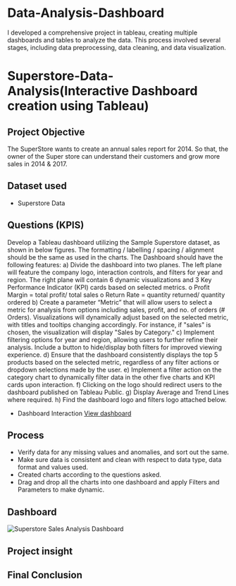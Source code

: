 # Data-Analysis-Dashboard
I developed a comprehensive project in tableau, creating multiple dashboards and tables  to analyze the data. This process involved several stages, including data preprocessing, data cleaning, and data visualization.

# Superstore-Data-Analysis(Interactive Dashboard creation using Tableau)
## Project Objective
The SuperStore wants to create an annual sales report for 2014. So that, the owner of the Super store can understand their customers and grow more sales in 2014 & 2017.
## Dataset used
- Superstore Data <a herf="https://github.com/deepuhacker/Data-Analyst-Dashboard/blob/main/sample_-_superstore.xls"> </a>
## Questions (KPIS)
Develop a Tableau dashboard utilizing the Sample Superstore dataset, as shown in below figures. The formatting / labelling / spacing / alignment should be the same as used in the charts. The Dashboard should have the following features:
a)	Divide the dashboard into two planes. The left plane will feature the company logo, interaction controls, and filters for year and region. The right plane will contain 6 dynamic visualizations and 3 Key Performance Indicator (KPI) cards based on selected metrics.
o	Profit Margin = total profit/ total sales
o	Return Rate = quantity returned/ quantity ordered
b)	Create a parameter “Metric” that will allow users to select a metric for analysis from options including sales, profit, and no. of orders (# Orders). Visualizations will dynamically adjust based on the selected metric, with titles and tooltips changing accordingly. For instance, if "sales" is chosen, the visualization will display "Sales by Category."
c)	Implement filtering options for year and region, allowing users to further refine their analysis. Include a button to hide/display both filters for improved viewing experience.
d)	Ensure that the dashboard consistently displays the top 5 products based on the selected metric, regardless of any filter actions or dropdown selections made by the user.
e)	Implement a filter action on the category chart to dynamically filter data in the other five charts and KPI cards upon interaction. 
f)	Clicking on the logo should redirect users to the dashboard published on Tableau Public.
g)	Display Average and Trend Lines where required.
h)	Find the dashboard logo and filters logo attached below.
- Dashboard Interaction <a href="https://github.com/deepuhacker/Data-Analyst-Dashboard/blob/main/Superstore%20Sales%20Analysis%20Dashboard.png"> View dashboard</a>

## Process
- Verify data for any missing values and anomalies, and sort out the same.
- Make sure data is consistent and clean with respect to data type, data format and values used.
- Created charts according to the questions asked.
- Drag and drop all the charts into one dashboard and apply Filters and Parameters to make dynamic.

## Dashboard
![Superstore Sales Analysis Dashboard](https://github.com/user-attachments/assets/9592d638-0150-4737-80ca-69e01add49d5)

## Project insight

## Final Conclusion

